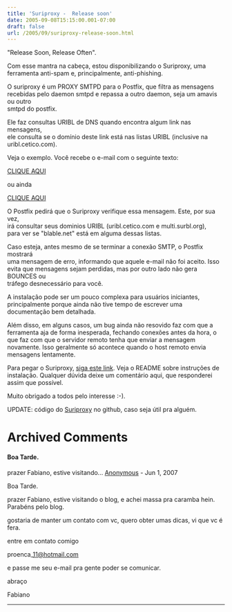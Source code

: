 ```yaml
---
title: 'Suriproxy -  Release soon'
date: 2005-09-08T15:15:00.001-07:00
draft: false
url: /2005/09/suriproxy-release-soon.html
---
```


"Release Soon, Release Often".  
  
Com esse mantra na cabeça, estou disponibilizando o Suriproxy, uma ferramenta anti-spam e, principalmente, anti-phishing.  
  
O suriproxy é um PROXY SMTPD para o Postfix, que filtra as mensagens  
recebidas pelo daemon smtpd e repassa a outro daemon, seja um amavis ou outro  
smtpd do postfix.  
  
Ele faz consultas URIBL de DNS quando encontra algum link nas mensagens,  
ele consulta se o domínio deste link está nas listas URIBL (inclusive na  
uribl.cetico.com).  
  
Veja o exemplo. Você recebe o e-mail com o seguinte texto:  
  
<a href="http://www.blable.net">CLIQUE AQUI</a>  
  
ou ainda  
  
<a href="http://www.blable.net/virus-mal.scr">CLIQUE AQUI</a>  
  
O Postfix pedirá que o Suriproxy verifique essa mensagem. Este, por sua vez,  
irá consultar seus dominios URIBL (uribl.cetico.com e multi.surbl.org),  
para ver se "blable.net" está em alguma dessas listas.  
  
Caso esteja, antes mesmo de se terminar a conexão SMTP, o Postfix mostrará  
uma mensagem de erro, informando que aquele e-mail não foi aceito. Isso  
evita que mensagens sejam perdidas, mas por outro lado não gera BOUNCES ou  
tráfego desnecessário para você.  
  
  
A instalação pode ser um pouco complexa para usuários iniciantes, principalmente porque ainda não tive tempo de escrever uma documentação bem detalhada.  
  
Além disso, em alguns casos, um bug ainda não resovido faz com que a ferramenta aja de forma inesperada, fechando conexões antes da hora, o que faz com que o servidor remoto tenha que enviar a mensagem novamente. Isso geralmente só acontece quando o host remoto envia mensagens lentamente.  
  
Para pegar o Suriproxy, [siga este link](http://www.cetico.org/suriproxy-0.13.tar.gz). Veja o README sobre instruções de instalação. Qualquer dúvida deixe um comentário aqui, que responderei assim que possível.  
  
Muito obrigado a todos pelo interesse :-).  
  
UPDATE: código do [Suriproxy](http://github.com/nictuku/suriproxy) no github, caso seja útil pra alguém.
# Archived Comments

#### Boa Tarde.  
  
prazer Fabiano, estive visitando...
[Anonymous]( "noreply@blogger.com") - <time datetime="2007-06-18T10:09:00.000-07:00">Jun 1, 2007</time>

Boa Tarde.  
  
prazer Fabiano, estive visitando o blog, e achei massa pra caramba hein.  
Parabéns pelo blog.  
  
gostaria de manter um contato com vc, quero obter umas dicas, vi que vc é fera.  
  
entre em contato comigo  
  
proenca\_11@hotmail.com  
  
e passe me seu e-mail pra gente poder se comunicar.  
  
abraço  
  
Fabiano
<hr />

